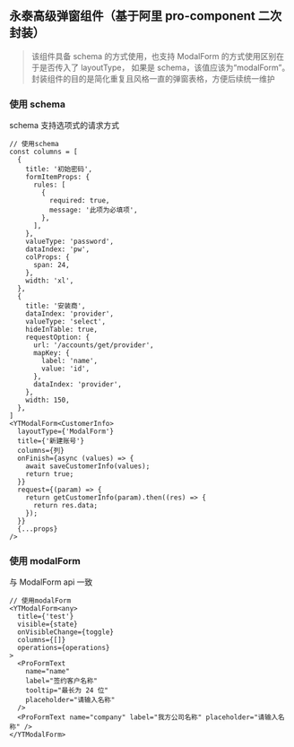 ## 永泰高级弹窗组件（基于阿里 pro-component 二次封装）

> 该组件具备 schema 的方式使用，也支持 ModalForm 的方式使用区别在于是否传入了 layoutType， 如果是 schema，该值应该为“modalForm”。 封装组件的目的是简化重复且风格一直的弹窗表格，方便后续统一维护

### 使用 schema

schema 支持选项式的请求方式

```{ts}
// 使用schema
const columns = [
  {
    title: '初始密码',
    formItemProps: {
      rules: [
        {
          required: true,
          message: '此项为必填项',
        },
      ],
    },
    valueType: 'password',
    dataIndex: 'pw',
    colProps: {
      span: 24,
    },
    width: 'xl',
  },
  {
    title: '安装商',
    dataIndex: 'provider',
    valueType: 'select',
    hideInTable: true,
    requestOption: {
      url: '/accounts/get/provider',
      mapKey: {
        label: 'name',
        value: 'id',
      },
      dataIndex: 'provider',
    },
    width: 150,
  },
]
<YTModalForm<CustomerInfo>
  layoutType={'ModalForm'}
  title={'新建账号'}
  columns={列}
  onFinish={async (values) => {
    await saveCustomerInfo(values);
    return true;
  }}
  request={(param) => {
    return getCustomerInfo(param).then((res) => {
      return res.data;
    });
  }}
  {...props}
/>
```

### 使用 modalForm

与 ModalForm api 一致

```{ts}
// 使用modalForm
<YTModalForm<any>
  title={'test'}
  visible={state}
  onVisibleChange={toggle}
  columns={[]}
  operations={operations}
>
  <ProFormText
    name="name"
    label="签约客户名称"
    tooltip="最长为 24 位"
    placeholder="请输入名称"
  />
  <ProFormText name="company" label="我方公司名称" placeholder="请输入名称" />
</YTModalForm>
```
